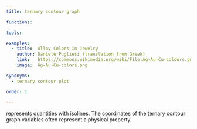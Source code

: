 ```yaml
---
title: ternary contour graph

functions:

tools:

examples:
  - title:  Alloy Colors in Jewelry
    author: Daniele Pugliesi (translation from Greek)
    link:   https://commons.wikimedia.org/wiki/File:Ag-Au-Cu-colours.png
    image:  Ag-Au-Cu-colors.png

synonyms:
  - ternary contour plot

order: 1

---
```


represents quantities with isolines. The coordinates of the ternary contour graph variables often represent a physical property.

<!--more-->
